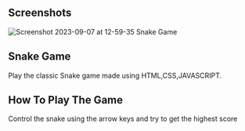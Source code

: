 
## Screenshots

![Screenshot 2023-09-07 at 12-59-35 Snake Game](https://github.com/Sid797/Snake-Game/assets/121742181/9b50ed22-0ead-4cc7-92ce-8a7d8bbfc2a9)



## Snake Game
Play the classic Snake game made using HTML,CSS,JAVASCRIPT.

## How To Play The Game

Control the snake using the arrow keys and try to get the highest score 

